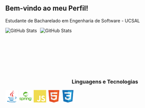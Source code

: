 ## Bem-vindo ao meu Perfil!

Estudante de Bacharelado em Engenharia de Software - UCSAL

<p>
  <img 
    align="left" 
    alt="GitHub Stats" 
    height="170em" 
    style="padding-right: 10px;" 
    src="https://github-readme-stats.vercel.app/api?username=matheusteixeirar&show_icons=true&theme=tokyonight&include_all_commits=true" 
  />

<img 
      align="left" 
      alt="GitHub Stats" 
      height="170em" 
      src="https://github-readme-stats.vercel.app/api/top-langs/?username=matheusteixeirar&theme=tokyonight&layout=compact" 
  />
</p>
     
<br/>
<br/>
<br/>
<br/>
<br/>
<br/>
<br/>
<br/>

### Linguagens e Tecnologias

<div style="display: inline_block">
  <img align="center" alt="Java" height="40"  src="https://raw.githubusercontent.com/devicons/devicon/master/icons/java/java-original.svg">
   <img align="center" alt="Spring" height="40"  src="https://raw.githubusercontent.com/devicons/devicon/master/icons/spring/spring-original-wordmark.svg">
  <img align="center" alt="Js" height="40" src="https://raw.githubusercontent.com/devicons/devicon/master/icons/javascript/javascript-plain.svg">
  <img align="center" alt="HTML" height="40"  src="https://raw.githubusercontent.com/devicons/devicon/master/icons/html5/html5-original.svg">
  <img align="center" alt="CSS" height="40"  src="https://raw.githubusercontent.com/devicons/devicon/master/icons/css3/css3-original.svg">
</div>

